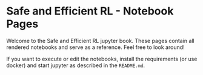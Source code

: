 # Safe and Efficient RL - Notebook Pages

Welcome to the Safe and Efficient RL jupyter book. 
These pages contain all rendered notebooks and serve
as a reference. Feel free to look around!

If you want to execute or edit the notebooks, install
the requirements (or use docker) and start jupyter 
as described in the `README.md`.
